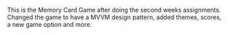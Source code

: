 This is the Memory Card Game after doing the second weeks assignments. 
Changed the game to have a MVVM design pattern, added themes, scores, a new game option and more.
